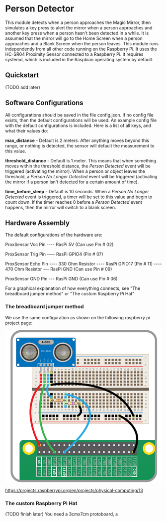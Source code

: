 # Person Detector
This module detects when a person approaches the Magic Mirror, then simulates a key press to alert the mirror when a person approaches and another key press when a person hasn't been detected in a while. It is assumed that the mirror will go to the Home Screen when a person approaches and a Blank Screen when the person leaves.
This module runs independently from all other code running on the Raspberry Pi. It uses the HC-SR04 Proximity Sensor connected to a Raspberry Pi. It requires systemd, which is included in the Raspbian operating system by default.

## Quickstart
(TODO add later)

## Software Configurations
All configurations should be saved in the file config.json. If no config file exists, then the default configurations will be used. An example config file with the default configurations is included.
Here is a list of all keys, and what their values do:

**max_distance** - Default is 2 meters. After anything moves beyond this range, or nothing is detected, the sensor will default the measurement to this value. 

**threshold_distance** - Default is 1 meter. This means that when something moves within the threshold distance, the *Person Detected* event will be triggered (activating the mirror). When a person or object leaves the threshold, a *Person No Longer Detected* event will be triggered (activating the mirror if a person isn't detected for a certain amount of time).

**time_before_sleep** - Default is 10 seconds. When a *Person No Longer Detected* event is triggered, a timer will be set to this value and begin to count down. If the timer reaches 0 before a *Person Detected* event happens, then the mirror will switch to a blank screen. 

## Hardware Assembly
The default configurations of the hardware are:

ProxSensor Vcc Pin ---- RasPi 5V (Can use Pin # 02)

ProxSensor Trig Pin ---- RasPi GPIO4 (Pin # 07)

ProxSensor Echo Pin ---- 330 Ohm Resistor ---- RasPi GPIO17 (Pin # 11) ---- 470 Ohm Resistor --- RasPi GND (Can use Pin # 09)

ProxSensor GND Pin --- RasPi GND (Can use Pin # 06)

For a graphical explanation of how everything connects, see "The breadboard jumper method" or "The custom Raspberry Pi Hat"

### The breadboard jumper method
We use the same configuration as shown on the following raspberry pi project page:

![Proximity Sensor Schematic](images/wiring-uds.png)

https://projects.raspberrypi.org/en/projects/physical-computing/13

### The custom Raspberry Pi Hat
(TODO finish later) You need a 3cmx7cm protoboard, a 